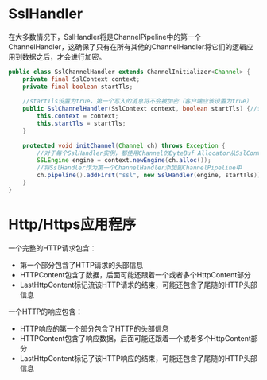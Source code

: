 # SslHandler
在大多数情况下，SslHandler将是ChannelPipeline中的第一个ChannelHandler，这确保了只有在所有其他的ChannelHandler将它们的逻辑应用到数据之后，才会进行加密。
```java
public class SslChannelHandler extends ChannelInitializer<Channel> {
    private final SslContext context;
    private final boolean startTls;
    
    //startTls设置为true，第一个写入的消息将不会被加密（客户端应该设置为true）
    public SslChannelHandler(SslContext context, boolean startTls) {//传入要使用的SslContext
        this.context = context;
        this.startTls = startTls;
    }
    
    protected void initChannel(Channel ch) throws Exception {
        //对于每个SslHandler实例，都使用Channel的ByteBuf Allocator从SslContext获取一个新的SSLEngine
        SSLEngine engine = context.newEngine(ch.alloc());
        //将SslHandler作为第一个ChannelHandler添加到ChannelPipeline中
        ch.pipeline().addFirst("ssl", new SslHandler(engine, startTls));
    }
}
```

# Http/Https应用程序
一个完整的HTTP请求包含：
- 第一个部分包含了HTTP请求的头部信息
- HTTPContent包含了数据，后面可能还跟着一个或者多个HttpContent部分
- LastHttpContent标记流该HTTP请求的结束，可能还包含了尾随的HTTP头部信息

一个HTTP的响应包含：
- HTTP响应的第一个部分包含了HTTP的头部信息
- HTTPContent包含了响应数据，后面可能还跟着一个或者多个HttpContent部分
- LastHttpContent标记了该HTTP响应的结束，可能还包含了尾随的HTTP头部信息

